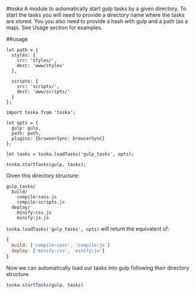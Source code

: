 #toska
A module to automatically start gulp tasks by a given directory. To start the tasks you will need to provide a directory name where the tasks are stored. You you also need to provide a hash with gulp and a path (as a map). See Usage section for examples.

##usage

```es6
let path = {
  styles: {
    src: 'styles/',
    dest: 'www/styles'
  },

  scripts: {
    src: 'scripts/',
    dest: 'www/scripts/'
  }
};

import toska from 'toska';

let opts = {
  gulp: gulp,
  path: path,
  plugins: {browserSync: browserSync}
};

let tasks = toska.loadTasks('gulp_tasks', opts);

toska.startTasks(gulp, tasks);
```
Given this directory structure:
```
gulp_tasks/
  build/
    compile:sass.js
    compile:scripts.js
  deploy/
    minify:css.js
    minify:js.js
```

`toska.loadTasks('gulp_tasks', opts)` will return the equivalent of:

```js
{
  build: ['compile:sass', 'compile:js']
  deploy: ['minify:css', 'minify:js']
}
```
Now we can automatically load our tasks into gulp following their directory structure.
```js
toska.startTasks(gulp, tasks)
```
